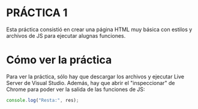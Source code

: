 # PRÁCTICA 1

Esta práctica consistió en crear una página HTML muy básica con estilos y archivos de JS para ejecutar alugnas funciones.

# Cómo ver la práctica

Para ver la práctica, sólo hay que descargar los archivos y ejecutar Live Server de Visual Studio. Además, hay que abrir el "inspeccionar" de Chrome para poder ver la salida de las funciones de JS:

```js
console.log("Resta:", res);
```
